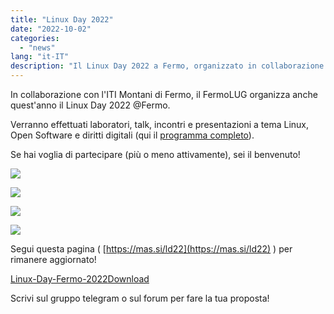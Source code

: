 ```yaml
---
title: "Linux Day 2022"
date: "2022-10-02"
categories: 
  - "news"
lang: "it-IT"
description: "Il Linux Day 2022 a Fermo, organizzato in collaborazione con l'istituto ITT Montani di Fermo"
---
```

In collaborazione con l'ITI Montani di Fermo, il FermoLUG organizza anche quest'anno il Linux Day 2022 @Fermo.

Verranno effettuati laboratori, talk, incontri e presentazioni a tema Linux, Open Software e diritti digitali (qui il [programma completo](https://www.linuxfm.org/home/wp-content/uploads/2022/10/Linux-Day-Fermo-2022.pdf "Linux-Day-Fermo-2022")).  
  
Se hai voglia di partecipare (più o meno attivamente), sei il benvenuto!

[![](https://www.linuxfm.org/home/wp-content/uploads/2022/10/IMG_20221019_215312_821-1024x1024.webp)](https://www.linuxfm.org/home/wp-content/uploads/2022/10/IMG_20221019_215312_821.webp)

[![](https://www.linuxfm.org/home/wp-content/uploads/2022/10/IMG_20221019_215312_936-1024x1024.webp)](https://www.linuxfm.org/home/wp-content/uploads/2022/10/IMG_20221019_215312_936.webp)

[![](https://www.linuxfm.org/home/wp-content/uploads/2022/10/IMG_20221019_215312_987-1024x1024.webp)](https://www.linuxfm.org/home/wp-content/uploads/2022/10/IMG_20221019_215312_987.webp)

[![](https://www.linuxfm.org/home/wp-content/uploads/2022/10/IMG_20221019_215313_058-1-1024x1024.webp)](https://www.linuxfm.org/home/wp-content/uploads/2022/10/IMG_20221019_215313_058-1.webp)

Segui questa pagina ( [https://mas.si/ld22](https://mas.si/ld22) ) per rimanere aggiornato!

[Linux-Day-Fermo-2022](https://www.linuxfm.org/home/wp-content/uploads/2022/10/Linux-Day-Fermo-2022.pdf)[Download](https://www.linuxfm.org/home/wp-content/uploads/2022/10/Linux-Day-Fermo-2022.pdf)

Scrivi sul gruppo telegram o sul forum per fare la tua proposta!

